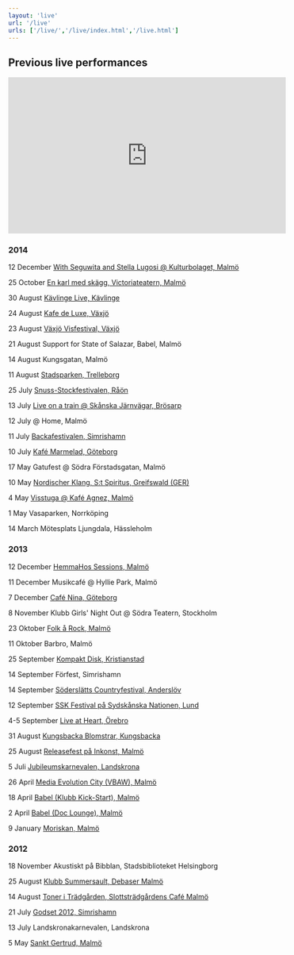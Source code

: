```yaml
---
layout: 'live'
url: '/live'
urls: ['/live/','/live/index.html','/live.html']
---
```


## Previous live performances

<iframe width="560" height="315" src="https://www.youtube.com/embed/0tFu1wQriDs" frameborder="0" allowfullscreen></iframe>

### 2014

12 December [With Seguwita and Stella Lugosi @ Kulturbolaget, Malmö](’https://www.facebook.com/events/1523722574534272/?fref=ts)

25 October [En karl med skägg, Victoriateatern, Malmö](’http://www.enkarlmedskagg.se/)

30 August [Kävlinge Live, Kävlinge](’http://kavlingemusik.se/live/index.html)

24 August [Kafe de Luxe, Växjö](’http://www.kafedeluxe.se/)

23 August [Växjö Visfestival, Växjö](’http://vaxjovisfestival.se/)

21 August Support for State of Salazar, Babel, Malmö

14 August Kungsgatan, Malmö

11 August [Stadsparken, Trelleborg](’http://soderslattscountryfestival.se/nyhet/sommarkonsert-i-stadsparken-i-trelleborg/)

25 July [Snuss-Stockfestivalen, Råön](’http://www.snuss-stock.com/)

13 July [Live on a train @ Skånska  Järnvägar, Brösarp](’http://www.skanskajarnvagar.se/)

12 July @ Home, Malmö

11 July [Backafestivalen, Simrishamn](’http://www.backafestivalen.se/)

10 July [Kafé Marmelad, Göteborg](’http://www.goteborgnonstop.se/tag/sommarmelad/)

17 May Gatufest @ Södra Förstadsgatan, Malmö

10 May [Nordischer Klang, S:t Spiritus, Greifswald (GER)](’http://nordischerklang.de/?p=2548)

4 May [Visstuga @ Kafé Agnez, Malmö](’https://www.facebook.com/ekokafeagnez)

1 May Vasaparken, Norrköping

14 March Mötesplats Ljungdala, Hässleholm

### 2013

12 December  [ HemmaHos Sessions, Malmö](http://hemmahos.info/hemma-hos-sessions/)

11 December Musikcafé @ Hyllie Park, Malmö

7 December [ Café Nina, Göteborg](https://www.facebook.com/kafenina?fref=ts)

8 November Klubb Girls' Night Out @ Södra Teatern, Stockholm

23 Oktober [Folk å Rock, Malmö](https://www.facebook.com/events/171223353069038/)

11 Oktober Barbro, Malmö

25 September [Kompakt Disk, Kristianstad](https://sv-se.facebook.com/pages/Kompakt-Disk/98719698767)

14 September Förfest, Simrishamn

14 September [Söderslätts Countryfestival, Anderslöv](http://www.soderslattscountryfestival.se/)

12 September [SSK Festival på Sydskånska Nationen, Lund](http://www.sydskanska.se/)

4-5 September [Live at Heart, Örebro](http://www.liveatheart.se/)

31 August [Kungsbacka Blomstrar, Kungsbacka](http://kulturfestivalen.nu/the-bandettes/)

25 August [Releasefest på Inkonst, Malmö](http:http://www.inkonst.com/releasefest-anne-the-bandettes/)

5 Juli [Jubileumskarnevalen, Landskrona](http://landskronakarnevalen.nu/)

26 April [Media Evolution City (VBAW), Malmö](http://simplesignup.se/event/22914-foerelaesning-26-4-ml-den-graensloesa-modellen)

18 April [Babel (Klubb Kick-Start), Malmö](http://babelmalmo.se/kickstart/130418/)

2 April [Babel (Doc Lounge), Malmö](http://babelmalmo.se/doclounge/130402/)

9 January [Moriskan, Malmö](http://www.mynewsdesk.com/se/moriska_paviljongen/pressreleases/the-bandettes-country-doftande-malmoepop-till-moriska-paviljongen-825963)

### 2012

18 November Akustiskt på Bibblan, Stadsbiblioteket Helsingborg

25 August [Klubb Summersault, Debaser Malmö](http://www.debaser.se/kalender/8104/)

14 August [Toner i Trädgården, Slottsträdgårdens Café Malmö](http://www.slottstradgardenskafe.se)

21 July [Godset 2012, Simrishamn](http://godset2012.blogspot.se/)

13 July Landskronakarnevalen, Landskrona

5 May [Sankt Gertrud, Malmö](http://www.sanktgertrud.se/evenemang.php?kID=90)